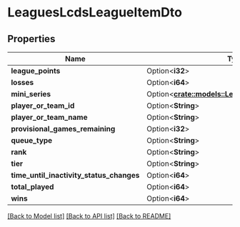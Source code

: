 # LeaguesLcdsLeagueItemDto

## Properties

Name | Type | Description | Notes
------------ | ------------- | ------------- | -------------
**league_points** | Option<**i32**> |  | [optional]
**losses** | Option<**i64**> |  | [optional]
**mini_series** | Option<[**crate::models::LeaguesLcdsMiniSeriesDto**](LeaguesLcdsMiniSeriesDTO.md)> |  | [optional]
**player_or_team_id** | Option<**String**> |  | [optional]
**player_or_team_name** | Option<**String**> |  | [optional]
**provisional_games_remaining** | Option<**i32**> |  | [optional]
**queue_type** | Option<**String**> |  | [optional]
**rank** | Option<**String**> |  | [optional]
**tier** | Option<**String**> |  | [optional]
**time_until_inactivity_status_changes** | Option<**i64**> |  | [optional]
**total_played** | Option<**i64**> |  | [optional]
**wins** | Option<**i64**> |  | [optional]

[[Back to Model list]](../README.md#documentation-for-models) [[Back to API list]](../README.md#documentation-for-api-endpoints) [[Back to README]](../README.md)


